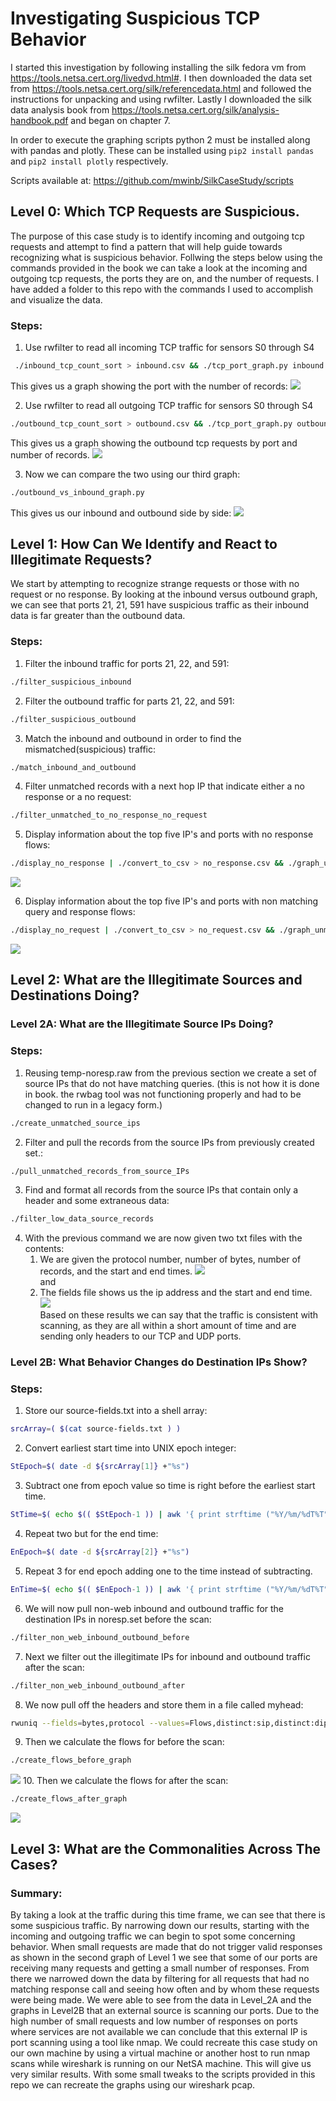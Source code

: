 # Investigating Suspicious TCP Behavior

I started this investigation by following installing the silk fedora vm from <https://tools.netsa.cert.org/livedvd.html#>. I then downloaded the data set from <https://tools.netsa.cert.org/silk/referencedata.html> and followed the instructions for unpacking and using rwfilter. Lastly I downloaded the silk data analysis book from <https://tools.netsa.cert.org/silk/analysis-handbook.pdf> and began on chapter 7.  

In order to execute the graphing scripts python 2 must be installed along with pandas and plotly. These can be installed using ```pip2 install pandas``` and ```pip2 install plotly``` respectively.  

Scripts available at: <https://github.com/mwinb/SilkCaseStudy/scripts>

## Level 0: Which TCP Requests are Suspicious. 

The purpose of this case study is to identify incoming and outgoing tcp requests and attempt to find  a pattern that will help guide towards recognizing what is suspicious behavior. Follwing the steps below using the commands provided in the book we can take a look at the incoming and outgoing tcp requests, the ports they are on, and the number of requests. I have added a folder to this repo with the commands I used to accomplish and visualize the data. 
### Steps: 
   1. Use rwfilter to read all incoming TCP traffic for sensors S0 through S4   
  ```bash
   ./inbound_tcp_count_sort > inbound.csv && ./tcp_port_graph.py inbound.csv
   ```
   This gives us a graph showing the port with the number of records:
   ![](images/inboundTCP.png)

   2. Use rwfilter to read all outgoing TCP traffic for sensors S0 through S4
   ```bash
   ./outbound_tcp_count_sort > outbound.csv && ./tcp_port_graph.py outbound.csv
   ```
   This gives us a graph showing the outbound tcp requests by port and number of records. 
   ![](images/outboundGraph.png)

   3. Now we can compare the two using our third graph:
   ```bash
   ./outbound_vs_inbound_graph.py
   ```

   This gives us our inbound and outbound side by side:
   ![](images/inboundVoutbound.png)

## Level 1: How Can We Identify and React to Illegitimate Requests?

We start by attempting to recognize strange requests or those with no request or no response. 
By looking at the inbound versus outbound graph, we can see that ports 21, 21, 591 have suspicious traffic as their inbound data is far greater than the outbound data. 

### Steps: 
   1. Filter the inbound traffic for ports 21, 22, and 591: 
   ```bash
   ./filter_suspicious_inbound
   ```
   2. Filter the outbound traffic for parts 21, 22, and 591: 
   ```bash
   ./filter_suspicious_outbound
   ```
   3. Match the inbound and outbound in order to find the mismatched(suspicious) traffic:
   ```bash
   ./match_inbound_and_outbound
   ```
   4. Filter unmatched records with a next hop IP that indicate either a no response or a no request: 
   ```bash
   ./filter_unmatched_to_no_response_no_request
   ```
   5. Display information about the top five IP's and ports with no response flows:
   ```bash
   ./display_no_response | ./convert_to_csv > no_response.csv && ./graph_unmatched.py no_response.csv
   ```
   ![](images/no_response_graph.png)

   6. Display information about the top five IP's and ports with non matching query and response flows:
   ```bash
   ./display_no_request | ./convert_to_csv > no_request.csv && ./graph_unmatched.py no_request.csv
   ```
   ![](images/no_request_graph.png)

## Level 2: What are the Illegitimate Sources and Destinations Doing?  
### Level 2A: What are the Illegitimate Source IPs Doing?  
### Steps:  
   1. Reusing temp-noresp.raw from the previous section we create a set of source IPs that do not have matching queries. (this is not how it is done in book. the rwbag tool was not functioning properly and had to be changed to run in a legacy form.)
   ```bash
   ./create_unmatched_source_ips
   ```
   2. Filter and pull the records from the source IPs from previously created set.:
   ```bash
   ./pull_unmatched_records_from_source_IPs
   ```
   3. Find and format all records from the source IPs that contain only a header and some extraneous data:
   ```bash
   ./filter_low_data_source_records
   ```
   4. With the previous command we are now given two txt files with the contents: 
      1. We are given the protocol number, number of bytes, number of records, and the start and end times.
   ![](./images/sources.png)  
   and  
      2. The fields file shows us the ip address and the start and end time.   
   ![](./images/sources-fields.png)  
   Based on these results we can say that the traffic is consistent with scanning, as they are all within a short amount of time and are sending only headers to our TCP and UDP ports.    

### Level 2B: What Behavior Changes do Destination IPs Show?  
### Steps:
   1. Store our source-fields.txt into a shell array:
   ```bash
   srcArray=( $(cat source-fields.txt ) )
   ```
   2. Convert earliest start time into UNIX epoch integer: 
   ```bash
   StEpoch=$( date -d ${srcArray[1]} +"%s")
   ```
   3. Subtract one from epoch value so time is right before the earliest start time.
   ```bash
   StTime=$( echo $(( $StEpoch-1 )) | awk '{ print strftime ("%Y/%m/%dT%T",$1 )} ')
   ```
   4. Repeat two but for the end time:
   ```bash
   EnEpoch=$( date -d ${srcArray[2]} +"%s")
   ```
   5. Repeat 3 for end epoch adding one to the time instead of subtracting.
   ```bash
   EnTime=$( echo $(( $EnEpoch-1 )) | awk '{ print strftime ("%Y/%m/%dT%T",$1 )} ')
   ```
   6. We will now pull non-web inbound and outbound traffic for the destination IPs in noresp.set before the scan:
   ```bash
   ./filter_non_web_inbound_outbound_before
   ```
   7. Next we filter out the illegitimate IPs for inbound and outbound traffic after the scan:
   ```bash
   ./filter_non_web_inbound_outbound_after
   ```
   8. We now pull off the headers and store them in a file called myhead:
   ```bash
   rwuniq --fields=bytes,protocol --values=Flows,distinct:sip,distinct:dip dest-before.raw | head -1 > myhead
   ```
   9. Then we calculate the flows for before the scan:
   ```bash
   ./create_flows_before_graph
   ```
   ![](./images/flows_before_graph.png)
   10. Then we calculate the flows for after the scan:
   ```bash
   ./create_flows_after_graph
   ```
   ![](./images/flows_after_graph.png)

## Level 3: What are the Commonalities Across The Cases?
### Summary:
By taking a look at the traffic during this time frame, we can see that there is some suspicious traffic. By narrowing down our results, starting with the incoming and outgoing traffic we can begin to spot some concerning behavior. When small requests are made that do not trigger valid responses as shown in the second graph of Level 1 we see that some of our ports are receiving many requests and getting a small number of responses. From there we narrowed down the data by filtering for all requests that had no matching response call and seeing how often and by whom these requests were being made. We were able to see from the data in Level_2A and the graphs in Level2B that an external source is scanning our ports. Due to the high number of small requests and low number of responses on ports where services are not available we can conclude that this external IP is port scanning using a tool like nmap. We could recreate this case study on our own machine by using a virtual machine or another host to run nmap scans while wireshark is running on our NetSA machine. This will give us very similar results. With some small tweaks to the scripts provided in this repo we can recreate the graphs using our wireshark pcap. 
